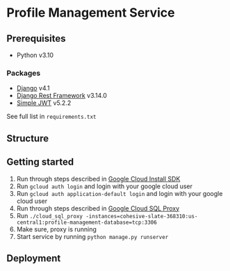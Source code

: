 #   Profile Management Service
##  Prerequisites
- Python v3.10

### Packages
- [Django](https://www.djangoproject.com/start/overview/) v4.1
- [Django Rest Framework](https://www.django-rest-framework.org/) v3.14.0
- [Simple JWT](https://django-rest-framework-simplejwt.readthedocs.io/en/latest/) v5.2.2

See full list in `requirements.txt`
##  Structure
##  Getting started
1. Run through steps described in [Google Cloud Install SDK](https://cloud.google.com/sql/docs/mysql/connect-instance-auth-proxy#macos-64-bit)
2. Run `gcloud auth login` and login with your google cloud user
3. Run `gcloud auth application-default login` and login with your google cloud user
4. Run through steps described in [Google Cloud SQL Proxy](https://cloud.google.com/sql/docs/mysql/quickstart-proxy-test#install-proxy)
5. Run `./cloud_sql_proxy -instances=cohesive-slate-368310:us-central1:profile-management-database=tcp:3306`
6. Make sure, proxy is running
7. Start service by running `python manage.py runserver`
##  Deployment
